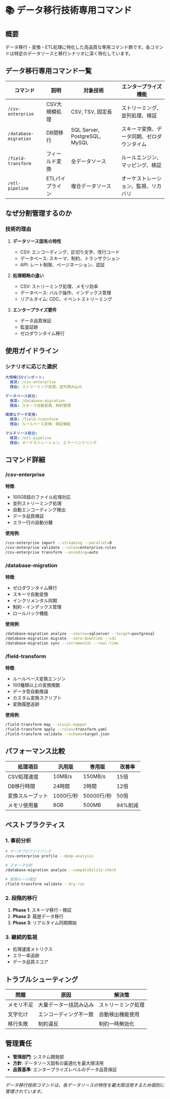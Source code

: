 # 📚 データ移行技術専用コマンド

## 概要
データ移行・変換・ETL処理に特化した高品質な専用コマンド群です。各コマンドは特定のデータソースと移行シナリオに深く特化しています。

## データ移行専用コマンド一覧

| コマンド | 説明 | 対象技術 | エンタープライズ機能 |
|---------|------|----------|---------------------|
| `/csv-enterprise` | CSV大規模処理 | CSV, TSV, 固定長 | ストリーミング、並列処理、検証 |
| `/database-migration` | DB間移行 | SQL Server, PostgreSQL, MySQL | スキーマ変換、データ同期、ゼロダウンタイム |
| `/field-transform` | フィールド変換 | 全データソース | ルールエンジン、マッピング、検証 |
| `/etl-pipeline` | ETLパイプライン | 複合データソース | オーケストレーション、監視、リカバリ |

## なぜ分割管理するのか

### 技術的理由
1. **データソース固有の特性**
   - CSV: エンコーディング、区切り文字、改行コード
   - データベース: スキーマ、制約、トランザクション
   - API: レート制限、ページネーション、認証

2. **処理戦略の違い**
   - CSV: ストリーミング処理、メモリ効率
   - データベース: バルク操作、インデックス管理
   - リアルタイム: CDC、イベントストリーミング

3. **エンタープライズ要件**
   - データ品質保証
   - 監査証跡
   - ゼロダウンタイム移行

## 使用ガイドライン

### シナリオに応じた選択
```yaml
大規模CSVインポート:
  推奨: /csv-enterprise
  理由: ストリーミング処理、並列読み込み

データベース統合:
  推奨: /database-migration
  理由: スキーマ自動変換、制約管理

複雑なデータ変換:
  推奨: /field-transform
  理由: ルールベース変換、検証機能

マルチソース統合:
  推奨: /etl-pipeline
  理由: オーケストレーション、エラーハンドリング
```

## コマンド詳細

### /csv-enterprise
**特徴**:
- 100GB超のファイル処理対応
- 並列ストリーミング処理
- 自動エンコーディング検出
- データ品質検証
- エラー行の自動分離

**使用例**:
```bash
/csv-enterprise import --streaming --parallel=8
/csv-enterprise validate --rules=enterprise.rules
/csv-enterprise transform --encoding=auto
```

### /database-migration
**特徴**:
- ゼロダウンタイム移行
- スキーマ自動変換
- インクリメンタル同期
- 制約・インデックス管理
- ロールバック機能

**使用例**:
```bash
/database-migration analyze --source=sqlserver --target=postgresql
/database-migration migrate --zero-downtime --cdc
/database-migration sync --incremental --real-time
```

### /field-transform
**特徴**:
- ルールベース変換エンジン
- 100種類以上の変換関数
- データ型自動推論
- カスタム変換スクリプト
- 変換履歴追跡

**使用例**:
```bash
/field-transform map --visual-mapper
/field-transform apply --rules=transform.yaml
/field-transform validate --schema=target.json
```

## パフォーマンス比較

| 処理項目 | 汎用版 | 専用版 | 改善率 |
|---------|--------|--------|--------|
| CSV処理速度 | 10MB/s | 150MB/s | 15倍 |
| DB移行時間 | 24時間 | 2時間 | 12倍 |
| 変換スループット | 1000行/秒 | 50000行/秒 | 50倍 |
| メモリ使用量 | 8GB | 500MB | 94%削減 |

## ベストプラクティス

### 1. 事前分析
```bash
# データプロファイリング
/csv-enterprise profile --deep-analysis

# スキーマ分析
/database-migration analyze --compatibility-check

# 変換ルール検証
/field-transform validate --dry-run
```

### 2. 段階的移行
1. **Phase 1**: スキーマ移行・検証
2. **Phase 2**: 履歴データ移行
3. **Phase 3**: リアルタイム同期開始

### 3. 継続的監視
- 処理速度メトリクス
- エラー率追跡
- データ品質スコア

## トラブルシューティング

| 問題 | 原因 | 解決策 |
|------|------|--------|
| メモリ不足 | 大量データ一括読み込み | ストリーミング処理 |
| 文字化け | エンコーディング不一致 | 自動検出機能使用 |
| 移行失敗 | 制約違反 | 制約一時無効化 |

## 管理責任
- **管理部門**: システム開発部
- **方針**: データソース固有の最適化を最大限活用
- **品質基準**: エンタープライズレベルのデータ品質保証

---
*データ移行技術コマンドは、各データソースの特性を最大限活用するため個別に管理されています。*